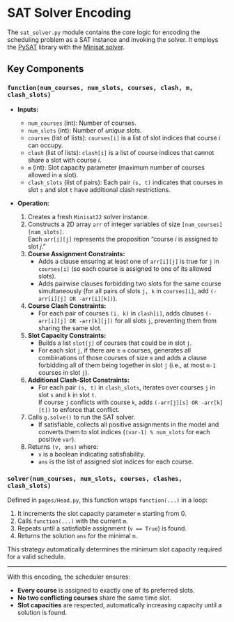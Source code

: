# SAT Solver Encoding

The `sat_solver.py` module contains the core logic for encoding the scheduling problem as a SAT instance and invoking the solver. It employs the [PySAT](https://pysathq.github.io/) library with the [Minisat solver](http://minisat.se/MiniSat.html). 

## Key Components

### `function(num_courses, num_slots, courses, clash, m, clash_slots)`

- **Inputs:**
  - `num_courses` (int): Number of courses.
  - `num_slots` (int): Number of *unique* slots.
  - `courses` (list of lists): `courses[i]` is a list of slot indices that course *i* can occupy.
  - `clash` (list of lists): `clash[i]` is a list of course indices that cannot share a slot with course *i*.
  - `m` (int): Slot capacity parameter (maximum number of courses allowed in a slot).
  - `clash_slots` (list of pairs): Each pair `(s, t)` indicates that courses in slot `s` and slot `t` have additional clash restrictions.

- **Operation:**
  1. Creates a fresh `Minisat22` solver instance.
  2. Constructs a 2D array `arr` of integer variables of size `[num_courses][num_slots]`.  
     Each `arr[i][j]` represents the proposition “course *i* is assigned to slot *j*.”
  3. **Course Assignment Constraints:**
     - Adds a clause ensuring at least one of `arr[i][j]` is true for `j` in `courses[i]` (so each course is assigned to one of its allowed slots).
     - Adds pairwise clauses forbidding two slots for the same course simultaneously (for all pairs of slots `j, k` in `courses[i]`, add `(-arr[i][j] OR -arr[i][k])`).
  4. **Course Clash Constraints:**
     - For each pair of courses `(i, k)` in `clash[i]`, adds clauses `(-arr[i][j] OR -arr[k][j])` for all slots `j`, preventing them from sharing the same slot.
  5. **Slot Capacity Constraints:**
     - Builds a list `slot[j]` of courses that could be in slot `j`.
     - For each slot `j`, if there are ≥ `m` courses, generates all combinations of those courses of size `m` and adds a clause forbidding all of them being together in slot `j` (i.e., at most `m-1` courses in slot `j`).
  6. **Additional Clash-Slot Constraints:**
     - For each pair `(s, t)` in `clash_slots`, iterates over courses `j` in slot `s` and `k` in slot `t`.  
       If course `j` conflicts with course `k`, adds `(-arr[j][s] OR -arr[k][t])` to enforce that conflict.
  7. Calls `g.solve()` to run the SAT solver.
     - If satisfiable, collects all positive assignments in the model and converts them to slot indices (`(var-1) % num_slots` for each positive `var`).
  8. Returns `(v, ans)` where:
     - `v` is a boolean indicating satisfiability.
     - `ans` is the list of assigned slot indices for each course.

### `solver(num_courses, num_slots, courses, clashes, clash_slots)`

Defined in `pages/Head.py`, this function wraps `function(...)` in a loop:

1. It increments the slot capacity parameter `m` starting from 0.
2. Calls `function(...)` with the current `m`.
3. Repeats until a satisfiable assignment (`v == True`) is found.
4. Returns the solution `ans` for the minimal `m`.

This strategy automatically determines the minimum slot capacity required for a valid schedule.

---

With this encoding, the scheduler ensures:

- **Every course** is assigned to exactly one of its preferred slots.  
- **No two conflicting courses** share the same time slot.  
- **Slot capacities** are respected, automatically increasing capacity until a solution is found.  


